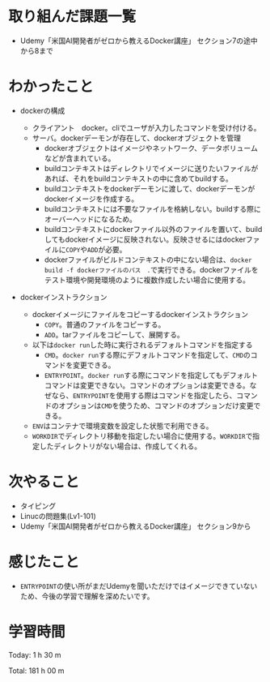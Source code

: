 # 取り組んだ課題一覧
- Udemy「米国AI開発者がゼロから教えるDocker講座」 セクション7の途中から8まで

# わかったこと
- dockerの構成
  - クライアント　docker。cliでユーザが入力したコマンドを受け付ける。
  - サーバ。dockerデーモンが存在して、dockerオブジェクトを管理
    - dockerオブジェクトはイメージやネットワーク、データボリュームなどが含まれている。
    - buildコンテキストはディレクトリでイメージに送りたいファイルがあれば、それをbuildコンテキストの中に含めてbuildする。
    - buildコンテキストをdockerデーモンに渡して、dockerデーモンがdockerイメージを作成する。
    - buildコンテキストには不要なファイルを格納しない。buildする際にオーバーヘッドになるため。
    - buildコンテキストにdockerファイル以外のファイルを置いて、buildしてもdockerイメージに反映されない。反映させるにはdockerファイルに`COPY`や`ADD`が必要。
    - dockerファイルがビルドコンテキストの中にない場合は、`docker build -f dockerファイルのパス　.`で実行できる。dockerファイルをテスト環境や開発環境のように複数作成したい場合に使用する。

- dockerインストラクション
  - dockerイメージにファイルをコピーするdockerインストラクション
    - `COPY`。普通のファイルをコピーする。
    - `ADD`。tarファイルをコピーして、展開する。
  - 以下は`docker run`した時に実行されるデフォルトコマンドを指定する
    - `CMD`。`docker run`する際にデフォルトコマンドを指定して、`CMD`のコマンドを変更できる。
    - `ENTRYPOINT`。`docker run`する際にコマンドを指定してもデフォルトコマンドは変更できない。コマンドのオプションは変更できる。なぜなら、`ENTRYPOINT`を使用する際はコマンドを指定したら、コマンドのオプションは`CMD`を使うため、コマンドのオプションだけ変更できる。
  - `ENV`はコンテナで環境変数を設定した状態で利用できる。
  - `WORKDIR`でディレクトリ移動を指定したい場合に使用する。`WORKDIR`で指定したディレクトリがない場合は、作成してくれる。


# 次やること
- タイピング
- Linucの問題集(Lv1-101)
- Udemy「米国AI開発者がゼロから教えるDocker講座」 セクション9から

# 感じたこと
- `ENTRYPOINT`の使い所がまだUdemyを聞いただけではイメージできていないため、今後の学習で理解を深めたいです。

# 学習時間
Today: 1 h 30 m

Total: 181 h 00 m
